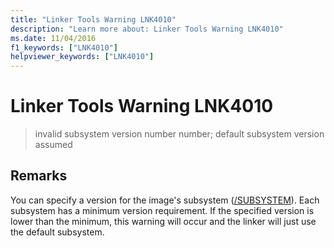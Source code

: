 ```yaml
---
title: "Linker Tools Warning LNK4010"
description: "Learn more about: Linker Tools Warning LNK4010"
ms.date: 11/04/2016
f1_keywords: ["LNK4010"]
helpviewer_keywords: ["LNK4010"]
---
```

# Linker Tools Warning LNK4010

> invalid subsystem version number number; default subsystem version assumed

## Remarks

You can specify a version for the image's subsystem ([/SUBSYSTEM](../../build/reference/subsystem-specify-subsystem.md)). Each subsystem has a minimum version requirement. If the specified version is lower than the minimum, this warning will occur and the linker will just use the default subsystem.
